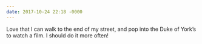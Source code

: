 ```yaml
---
date: 2017-10-24 22:18 -0000
---
```

Love that I can walk to the end of my street, and pop into the Duke of York’s to watch a film. I should do it more often!
